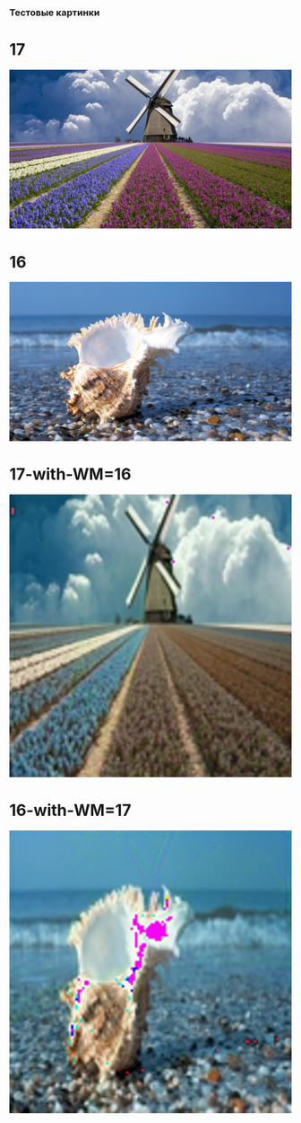 ### Тестовые картинки


# 17  

![](https://raw.githubusercontent.com/unton3ton/cats-wm-dogs/main/img/test17.jpg)


# 16  

![](https://raw.githubusercontent.com/unton3ton/cats-wm-dogs/main/img/test16.jpg)


# 17-with-WM=16  

![](https://raw.githubusercontent.com/unton3ton/cats-wm-dogs/main/img/test17-with-WM-test16-resize.jpg)


# 16-with-WM=17  

![](https://raw.githubusercontent.com/unton3ton/cats-wm-dogs/main/img/test16-with-WM-test17-resize.jpg)
